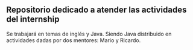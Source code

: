 ## Repositorio dedicado a atender las actividades del internship

Se trabajará en temas de inglés y Java.
Siendo Java distribuido en actividades dadas por dos mentores: Mario y Ricardo.



